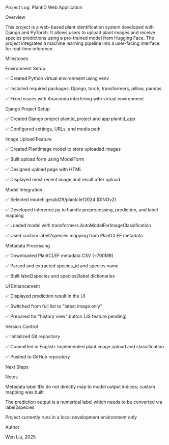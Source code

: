 Project Log: PlantID Web Application

Overview

This project is a web-based plant identification system developed with Django and PyTorch. It allows users to upload plant images and receive species predictions using a pre-trained model from Hugging Face. The project integrates a machine learning pipeline into a user-facing interface for real-time inference.

Milestones

Environment Setup

✅ Created Python virtual environment using venv

✅ Installed required packages: Django, torch, transformers, pillow, pandas

✅ Fixed issues with Anaconda interfering with virtual environment

Django Project Setup

✅ Created Django project plantid_project and app plantid_app

✅ Configured settings, URLs, and media path

Image Upload Feature

✅ Created PlantImage model to store uploaded images

✅ Built upload form using ModelForm

✅ Designed upload page with HTML

✅ Displayed most recent image and result after upload

Model Integration

✅ Selected model: gerald29/plantclef2024 (DINOv2)

✅ Developed inference.py to handle preprocessing, prediction, and label mapping

✅ Loaded model with transformers.AutoModelForImageClassification

✅ Used custom label2species mapping from PlantCLEF metadata

Metadata Processing

✅ Downloaded PlantCLEF metadata CSV (~700MB)

✅ Parsed and extracted species_id and species name

✅ Built label2species and species2label dictionaries

UI Enhancement

✅ Displayed prediction result in the UI

✅ Switched from full list to "latest image only"

✅ Prepared for "history view" button (JS feature pending)

Version Control

✅ Initialized Git repository

✅ Committed in English: Implemented plant image upload and classification

✅ Pushed to GitHub repository

Next Steps



Notes

Metadata label IDs do not directly map to model output indices; custom mapping was built

The prediction output is a numerical label which needs to be converted via label2species

Project currently runs in a local development environment only

Author

Wen Liu, 2025